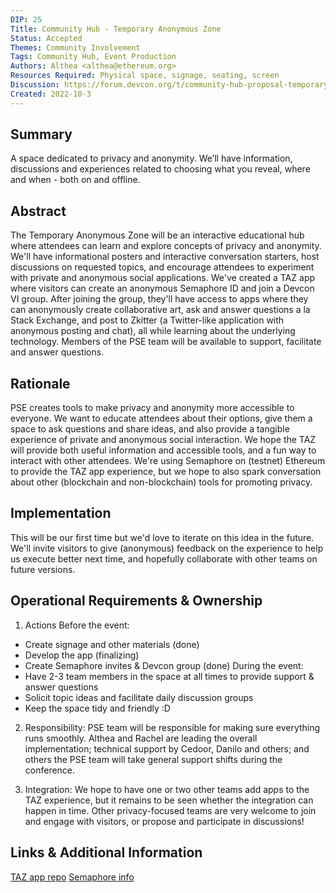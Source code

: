 ```yaml
---
DIP: 25
Title: Community Hub - Temporary Anonymous Zone
Status: Accepted
Themes: Community Involvement
Tags: Community Hub, Event Production
Authors: Althea <althea@ethereum.org>
Resources Required: Physical space, signage, seating, screen
Discussion: https://forum.devcon.org/t/community-hub-proposal-temporary-anonymous-zone/567
Created: 2022-10-3
---
```


## Summary
A space dedicated to privacy and anonymity. We’ll have information, discussions and experiences related to choosing what you reveal, 
where and when - both on and offline.

## Abstract
The Temporary Anonymous Zone will be an interactive educational hub where attendees can learn and explore concepts of privacy and anonymity. 
We'll have informational posters and interactive conversation starters, host discussions on requested topics, and encourage attendees to experiment 
with private and anonymous social applications. We've created a TAZ app where visitors can create an anonymous Semaphore ID and join a Devcon VI group. 
After joining the group, they'll have access to apps where they can anonymously create collaborative art, ask and answer questions a la Stack Exchange, 
and post to Zkitter (a Twitter-like application with anonymous posting and chat), all while learning about the underlying technology. Members of the PSE team will be available to support, facilitate and answer questions.

## Rationale
PSE creates tools to make privacy and anonymity more accessible to everyone. We want to educate attendees about their options, give them 
a space to ask questions and share ideas, and also provide a tangible experience of private and anonymous social interaction. We hope the TAZ will provide both useful information and accessible tools, and a fun way to interact with other attendees. We're using Semaphore on (testnet) Ethereum to provide the TAZ app experience, but we hope to also spark conversation about other (blockchain and non-blockchain) tools for promoting privacy. 

## Implementation
This will be our first time but we'd love to iterate on this idea in the future. We'll invite visitors to give (anonymous) feedback on the experience to help us execute better next time, and hopefully collaborate with other teams on future versions.

## Operational Requirements & Ownership
1. Actions
Before the event:
 - Create signage and other materials (done)
 - Develop the app (finalizing)
 - Create Semaphore invites & Devcon group (done)
During the event:
- Have 2-3 team members in the space at all times to provide support & answer questions
- Solicit topic ideas and facilitate daily discussion groups
- Keep the space tidy and friendly :D

2. Responsibility: PSE team will be responsible for making sure everything runs smoothly. Althea and Rachel are leading the overall implementation; 
technical support by Cedoor, Danilo and others; and others the PSE team will take general support shifts during the conference.

3. Integration: We hope to have one or two other teams add apps to the TAZ experience, but it remains to be seen whether the integration can happen in time. Other privacy-focused teams are very welcome to join and engage with visitors, or propose and participate in discussions!

## Links & Additional Information
[TAZ app repo](https://github.com/semaphore-protocol/taz-apps)
[Semaphore info](https://semaphore.appliedzkp.org/)
